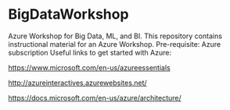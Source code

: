 # BigDataWorkshop
Azure Workshop for Big Data, ML, and BI. 
This repository contains instructional material for an Azure Workshop. 
Pre-requisite: Azure subscription 
Useful links to get started with Azure:

https://www.microsoft.com/en-us/azureessentials

http://azureinteractives.azurewebsites.net/

https://docs.microsoft.com/en-us/azure/architecture/
